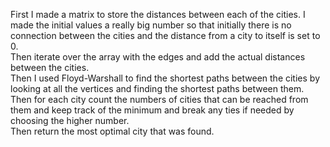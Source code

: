 First I made a matrix to store the distances between each of the cities. I made the initial values a really big number so that initially there is no connection between the cities and the distance from a city to itself is set to 0.  
Then iterate over the array with the edges and add the actual distances between the cities.  
Then I used Floyd-Warshall to find the shortest paths between the cities by looking at all the vertices and finding the shortest paths between them.  
Then for each city count the numbers of cities that can be reached from them and keep track of the minimum and break any ties if needed by choosing the higher number.  
Then return the most optimal city that was found.  
